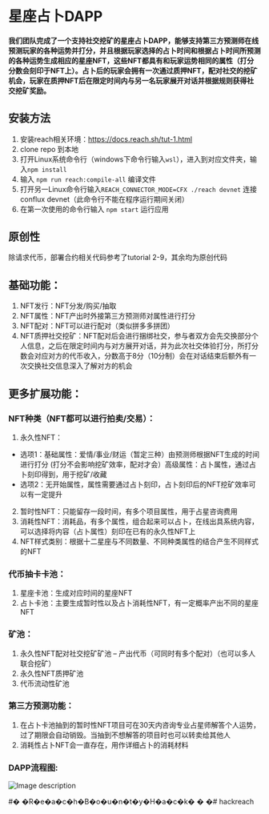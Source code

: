 # 星座占卜DAPP

#### 我们团队完成了一个支持社交挖矿的星座占卜DAPP，能够支持第三方预测师在线预测玩家的各种运势并打分，并且根据玩家选择的占卜时间和根据占卜时间所预测的各种运势生成相应的星座NFT，这些NFT都具有和玩家运势相同的属性（打分分数会刻印于NFT上）。占卜后的玩家会拥有一次通过质押NFT，配对社交的挖矿机会，玩家在质押NFT后在限定时间内与另一名玩家展开对话并根据规则获得社交挖矿奖励。

## 安装方法
1. 安装reach相关环境：https://docs.reach.sh/tut-1.html
2. clone repo 到本地
3. 打开Linux系统命令行（windows下命令行输入`wsl`），进入到对应文件夹，输入`npm install`
4. 输入 `npm run reach:compile-all` 编译文件
5. 打开另一Linux命令行输入`REACH_CONNECTOR_MODE=CFX ./reach devnet` 连接conflux devnet（此命令行不能在程序运行期间关闭）
5. 在第一次使用的命令行输入 `npm start` 运行应用

## 原创性

除请求代币，部署合约相关代码参考了tutorial 2-9，其余均为原创代码


## 基础功能：
1.	NFT发行：NFT分发/购买/抽取
2.	NFT属性：NFT产出时外接第三方预测师对属性进行打分
3.	NFT配对：NFT可以进行配对（类似拼多多拼团）
4.	NFT质押社交挖矿：NFT配对后会进行捆绑社交，参与者双方会先交换部分个人信息，之后在限定时间内与对方展开对话，并为此次社交体验打分，所打分数会对应对方的代币收入，分数高于8分（10分制）会在对话结束后额外有一次交换社交信息深入了解对方的机会

## 更多扩展功能：
### NFT种类（NFT都可以进行拍卖/交易）：

1. 永久性NFT：

- 选项1：基础属性：爱情/事业/财运（暂定三种）由预测师根据NFT生成的时间进行打分 (打分不会影响挖矿效率，配对才会）高级属性：占卜属性，通过占卜刻印得到，用于挖矿/收藏
- 选项2：无开始属性，属性需要通过占卜刻印，占卜刻印后的NFT挖矿效率可以有一定提升

2. 暂时性NFT：只能留存一段时间，有多个项目属性，用于占星咨询费用
3. 消耗性NFT：消耗品，有多个属性，组合起来可以占卜，在线出具系统内容，可以选择将内容（占卜属性）刻印在已有的永久性NFT上
4. NFT样式类别：根据十二星座与不同数量、不同种类属性的结合产生不同样式的NFT


### 代币抽卡卡池：

1. 星座卡池：生成对应时间的星座NFT
2. 占卜卡池：主要生成暂时性以及占卜消耗性NFT，有一定概率产出不同的星座NFT 

### 矿池：

1. 永久性NFT配对社交挖矿矿池 – 产出代币（可同时有多个配对）（也可以多人联合挖矿）
2. 永久性NFT质押矿池
3. 代币流动性矿池


### 第三方预测功能：
1. 在占卜卡池抽到的暂时性NFT项目可在30天内咨询专业占星师解答个人运势，过了期限会自动销毁。当抽到不想解答的项目时也可以转卖给其他人
2. 消耗性占卜NFT会一直存在，用作详细占卜的消耗材料

### DAPP流程图:
![Image description](https://images.gitee.com/uploads/images/2021/0816/001223_d6911955_9395587.png "QQ图片20210806025718.png")


#� �R�e�a�c�h�B�o�u�n�t�y�H�a�c�k�
�
�# hackreach
